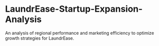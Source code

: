 # LaundrEase-Startup-Expansion-Analysis
An analysis of regional performance and marketing efficiency to optimize growth strategies for LaundrEase.
